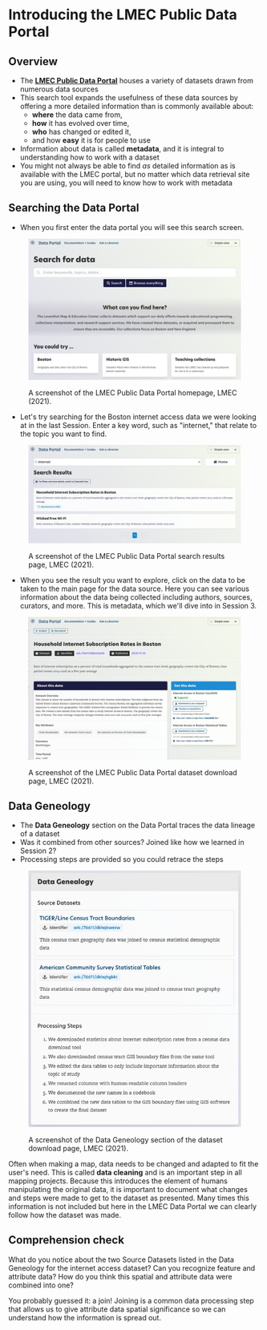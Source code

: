 # Introducing the LMEC Public Data Portal

## Overview

* The **[LMEC Public Data Portal](https://data.leventhalmap.org/#/)** houses a variety of datasets drawn from numerous data sources
* This search tool expands the usefulness of these data sources by offering a more detailed information than is commonly available about:
    - **where** the data came from,
    - **how** it has evolved over time,
    - **who** has changed or edited it,
    - and how **easy** it is for people to use
* Information about data is called **metadata**, and it is integral to understanding how to work with a dataset
* You might not always be able to find *as* detailed information as is available with the LMEC portal, but no matter which data retrieval site you are using, you will need to know how to work with metadata


## Searching the Data Portal

* When you first enter the data portal you will see this search screen.

<figure>

![A screenshot of the LMEC Public Data Portal homepage](./media/DataPortalHomepage.png)

<figcaption>

A screenshot of the LMEC Public Data Portal homepage, LMEC (2021).

</figcaption>

</figure>

* Let's try searching for the Boston internet access data we were looking at in the last Session. Enter a key word, such as "internet," that relate to the topic you want to find.

<figure>

![A screenshot of the LMEC Public Data Portal search results page](./media/DataPortalSearchResults.png)

<figcaption>

A screenshot of the LMEC Public Data Portal search results page, LMEC (2021).

</figcaption>

</figure>

* When you see the result you want to explore, click on the data to be taken to the main page for the data source. Here you can see various information about the data being collected including authors, sources, curators, and more. This is metadata, which we'll dive into in Session 3.

<figure>

![A screenshot of the LMEC Public Data Portal dataset download page](./media/DataPortalDownloadPage.png)

<figcaption>

A screenshot of the LMEC Public Data Portal dataset download page, LMEC (2021).

</figcaption>
</figure>


## Data Geneology
* The **Data Geneology** section on the Data Portal traces the data lineage of a dataset
* Was it combined from other sources? Joined like how we learned in Session 2?
* Processing steps are provided so you could retrace the steps

<figure>

![A screenshot of the Data Geneology section of the dataset download page.](./media/DataGeneology.png)

<figcaption>

A screenshot of the Data Geneology section of the dataset download page, LMEC (2021).

</figcaption>

</figure>

<hideable title = "Learn more: cleaning data">

Often when making a map, data needs to be changed and adapted to fit the user's need. This is called **data cleaning** and is an important step in all mapping projects. Because this introduces the element of humans manipulating the original data, it is important to document what changes and steps were made to get to the dataset as presented. Many times this information is not included but here in the LMEC Data Portal we can clearly follow how the dataset was made.

</hideable>

## Comprehension check
What do you notice about the two Source Datasets listed in the Data Geneology for the internet access dataset? Can you recognize feature and attribute data? How do you think this spatial and attribute data were combined into one?

<hideable title = "Check your answer">

You probably guessed it: a join! Joining is a common data processing step that allows us to give attribute data spatial significance so we can understand how the information is spread out.

</hideable>
